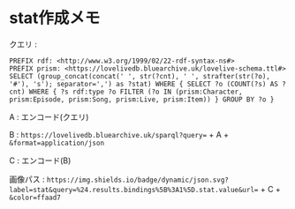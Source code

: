 # stat作成メモ

クエリ : 
```
PREFIX rdf: <http://www.w3.org/1999/02/22-rdf-syntax-ns#>
PREFIX prism: <https://lovelivedb.bluearchive.uk/lovelive-schema.ttl#>
SELECT (group_concat(concat(' ', str(?cnt), ' ', strafter(str(?o), '#'), 's'); separator=',') as ?stat) WHERE { SELECT ?o (COUNT(?s) AS ?cnt) WHERE { ?s rdf:type ?o FILTER (?o IN (prism:Character, prism:Episode, prism:Song, prism:Live, prism:Item)) } GROUP BY ?o }
```

A :  エンコード(クエリ)

B : `https://lovelivedb.bluearchive.uk/sparql?query=` + A + `&format=application/json`

C : エンコード(B)

画像パス : `https://img.shields.io/badge/dynamic/json.svg?label=stat&query=%24.results.bindings%5B%3A1%5D.stat.value&url=` + C + `&color=ffaad7`
